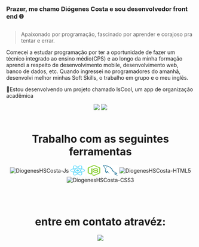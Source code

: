 ### Prazer, me chamo Diógenes Costa e sou desenvolvedor front end 🌐

##
<div>
  <p>
<blockquote> Apaixonado por programação, fascinado por aprender e corajoso pra tentar e errar.</blockquote>

Comecei a estudar programação por ter a oportunidade de fazer um técnico integrado ao ensino médio(CPS) e ao longo da minha formação aprendi a respeito de desenvolvimento mobile, desenvolvimento web, banco de dados, etc. Quando ingressei no programadores do amanhã, desenvolvi melhor minhas Soft Skills, o trabalho em grupo e o meu inglês.

🌱Estou desenvolvendo um projeto chamado IsCool, um app de organização acadêmica</p>
</div>



<div align="center">
 <img widht="40%" height="150em" src="https://github-readme-stats.vercel.app/api?username=DiogenesHSCosta&show_icons=true&theme=highcontrast&include_all_commits=true&count_private=true&title_color=DA69AC&text_bold=true&border_radius=5"/>
  
  <img widht="40%" height="150em" src="https://github-readme-stats.vercel.app/api/top-langs/?username=diogeneshscosta&layout=compact&&theme=highcontrast&title_color=DA69AC&text_bold=true&border_radius=5&card_width=40%" />
  
</div>



<div align="center" style="display: inline_block"><br>

   <h1 align="center">Trabalho com as seguintes ferramentas</h1>
   <img align="center" alt="DiogenesHSCosta-Js" height="30" width="40"  src= "https://cdn.jsdelivr.net/gh/devicons/devicon/icons/javascript/javascript-original.svg">
   <img align="center" alt="DiogenesHSCosta-REACT" height="30" width="40" src="https://raw.githubusercontent.com/devicons/devicon/master/icons/react/react-original.svg">
  <img align="center" alt="DiogenesHSCosta-NODE" height="30" width="40" src="https://github.com/devicons/devicon/blob/v2.15.1/icons/nodejs/nodejs-original.svg">
  <img align="center" alt="DiogenesHSCosta-MYSQL" height="30" width="40" src="https://github.com/devicons/devicon/blob/v2.15.1/icons/mysql/mysql-original.svg">
  <img align="center" alt="DiogenesHSCosta-HTML5" height="30" width="40" src="https://cdn.jsdelivr.net/gh/devicons/devicon/icons/html5/html5-original.svg" />
  <img align="center" alt="DiogenesHSCosta-CSS3" height="30" width="40" src="https://cdn.jsdelivr.net/gh/devicons/devicon/icons/css3/css3-original.svg" />
  
  ##
  
</div>
<br>
<div align="center">
  <h1>entre em contato atravéz:</h1>
  <a  href = "https://www.linkedin.com/in/diogenescosta/" target= "_blank"> 
    <img  src = "https://img.shields.io/badge/LinkedIn-0077B5?style=for-the-badge&logo=linkedin&logoColor=white"  target="_blank">
  </a>
</div>
